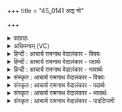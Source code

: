 +++
title = "45_0141 अद्य नो"

+++
<details><summary>पदपाठः</summary>

अ꣣द्य꣢। अ꣣। द्य꣢। नः꣣। देव। सवितरि꣡ति꣢। प्र꣣जा꣡व꣢त्। प्र꣣। जा꣡व꣢꣯त्। सा꣣वीः। सौ꣡भ꣢꣯गम्। सौ। भ꣣गम्। प꣡रा꣢꣯। दु꣣ष्वप्न्य꣢म्। दुः꣣। स्व꣡प्न्य꣢꣯म्। सु꣣व। १४१।
</details>

<details><summary>अधिमन्त्रम् (VC)</summary>

- इन्द्रः
- श्यावाश्व आत्रेयः
- गायत्री
- षड्जः
- ऐन्द्रं काण्डम्
</details>

<details><summary>हिन्दी : आचार्य रामनाथ वेदालंकार - विषयः</summary>

अगले मन्त्र में प्रेरक परमात्मा से प्रार्थना करते हैं।
</details>

<details><summary>हिन्दी : आचार्य रामनाथ वेदालंकार - पदार्थः</summary>

पदार्थान्वय -  मन्त्र का देवता इन्द्र होने से मन्त्रोक्त ‘देव’ और ‘सवितः’ उसी के विशेषण हैं। हे (देव) ऐश्वर्यप्रदायक, प्रकाशमय, प्रकाशक, सर्वोपरि विराजमान, (सवितः) उत्तम बुद्धि आदि के प्रेरक इन्द्र परमात्मन् ! (अद्य) आज, आप (नः) हमारे लिए (प्रजावत्) सन्ततियुक्त अर्थात् उत्तरोत्तर बढ़नेवाले (सौभगम्) धर्म, यश, श्री, ज्ञान, वैराग्य आदि का धन (सावीः) प्रेरित कीजिए, (दुःष्वप्न्यम्) दिन का दुःस्वप्न, रात्रि का दुःस्वप्न और उनसे होनेवाले कुपरिणामों को (परासुव) दूर कर दीजिए ॥७॥
</details>

<details><summary>हिन्दी : आचार्य रामनाथ वेदालंकार - भावार्थः</summary>

भावार्थ -  परमात्मा की उपासना से मनुष्य निरन्तर बढ़नेवाले सद्गुणरूप बहुमूल्य धन को और दोषों से मुक्ति को पा लेता है ॥७॥
</details>

<details><summary>संस्कृत : आचार्य रामनाथ वेदालंकार - विषयः</summary>

अथ प्रेरकं परमात्मानं प्रार्थयते।
</details>

<details><summary>संस्कृत : आचार्य रामनाथ वेदालंकार - पदार्थः</summary>

पदार्थान्वय -  इन्द्रो देवता, देव सवितः इति तद्विशेषणम्। हे (देव) सर्वैश्वर्यप्रद, प्रकाशमय, प्रकाशयितः, सर्वोपरि विराजमान ! देवो दानाद् वा, दीपनाद् वा, द्योतनाद् वा, द्युस्थानो भवतीति वा। निरु० ७।१५। (सवितः) सद्बुद्ध्यादिप्रेरक। यः सुवति प्रेरयति सद्बुद्धिसत्यन्यायदयादिकं स्तोतुर्मनसि स सविता। षू प्रेरणे। इन्द्र परमात्मन् ! (अद्य) अस्मिन् दिने। संहितायां निपातस्य च।’ अ० ६।३।१३६ इति दीर्घः। (नः) अस्मभ्यम् (प्रजावत्) सन्ततियुक्तम्, उत्तरोत्तरं वर्धनशीलमित्यर्थः। (सौभगम्३) धर्मयशःश्रीज्ञानवैराग्यादिधनत्वम्। सुभगस्य भावः सौभगम्। भग इति धननाम। निघं० २।१०। (सावीः) प्रेरय। षू प्रेरणे, छन्दसि लुङ्लङ्लिटः।’ अ० ३।४।६ इति लोडर्थे लुङ्। (दुःष्वप्न्यम्४) दिवादुःस्वप्नं, रात्रिदुःस्वप्नं, तेन निर्वृत्तं कुपरिणामं च। दुःष्वप्नशब्दात् स्वार्थे, निर्वृत्तार्थे वा यत्। दुःस्वप्नं च द्विविधम्, “जा॒ग्र॒द् दुष्व॒प्न्यं स्व॑प्ने दुष्व॒प्न्यम्”। अथ० १६।६।९ इति वचनात्। (परासुव) अपगमय५ ॥७॥
</details>

<details><summary>संस्कृत : आचार्य रामनाथ वेदालंकार - भावार्थः</summary>

भावार्थ -  परमेश्वरस्योपासनया मनुष्यः सातत्येन वर्द्धनशीलं सद्गुणरूपं बहुमूल्यं धनं दोषेभ्यो मुक्तिं च प्राप्नोति ॥७॥
</details>

<details><summary>संस्कृत : आचार्य रामनाथ वेदालंकार - पादटिप्पनी</summary>

टिप्पनी -   २. ऋ० ५।८२।४, देवता सविता। ३. सुभगमेव सौभगम्, स्वार्थिकस्तद्धितः—इति वि०। सौभगं सुभगत्वं सुधनत्वम्—इति भ०। ४. दुःष्वप्न्यं दुःस्वप्नं दुःस्वप्नवद् दुःखकरं दारिद्र्यम्—इति सा०। दुष्टेषु स्वप्नेषु भवं दुःखम्—इति ऋ० ५।८२।४ भाष्ये द०। ५. ऋग्भाष्ये दयानन्दर्षिणा मन्त्रोऽयं परमेश्वरपर एव व्याख्यातः।
</details>